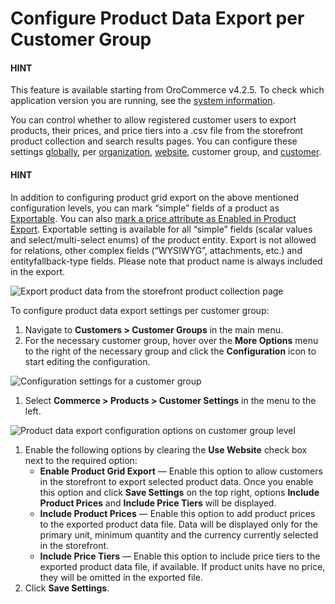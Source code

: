 <a id="user-guide-customer-groups-customer-settings"></a>

# Configure Product Data Export per Customer Group

#### HINT
This feature is available starting from OroCommerce v4.2.5. To check which application version you are running, see the [system information](../../system/system-information/index.md#system-information).

You can control whether to allow registered customer users to export products, their prices, and price tiers into a .csv file from the storefront product collection and search results pages. You can configure these settings [globally](../../system/configuration/commerce/product/global-customer-settings.md#sys-commerce-product-customer-settings), per [organization](../../system/user-management/organizations/org-configuration/commerce/product/organization-customer-settings.md#sys-users-organization-commerce-products-customer-settings), [website](../../system/websites/web-configuration/commerce/product/website-customer-settings.md#sys-websites-commerce-products-customer-settings), customer group, and [customer](../customers/customer-settings.md#user-guide-customers-customer-settings).

#### HINT
In addition to configuring product grid export on the above mentioned configuration levels, you can mark “simple” fields of a product as [Exportable](../../system/entities/entity-fields/entity-fields-advanced-properties.md#admin-guide-create-entity-fields-advanced). You can also [mark a price attribute as Enabled in Product Export](../../products/price-attributes/index.md#user-guide-products-price-attributes-manage). Exportable setting is available for all “simple” fields (scalar values and select/multi-select enums) of the product entity. Export is not allowed for relations, other complex fields (“WYSIWYG”, attachments, etc.) and entityfallback-type fields. Please note that product name is always included in the export.

![Export product data from the storefront product collection page](user/img/storefront/navigation/export.png)

To configure product data export settings per customer group:

1. Navigate to **Customers > Customer Groups** in the main menu.
2. For the necessary customer group, hover over the <i class="fa fa-ellipsis-h fa-lg" aria-hidden="true"></i> **More Options** menu to the right of the necessary group and click the <i class="fas fa-cog" aria-hidden="true"></i> **Configuration** icon to start editing the configuration.

![Configuration settings for a customer group](user/img/customers/customer_groups/customer-group-config.png)
1. Select **Commerce > Products > Customer Settings** in the menu to the left.

![Product data export configuration options on customer group level](user/img/customers/customer_groups/customer-settings-config.png)
1. Enable the following options by clearing the **Use Website** check box next to the required option:
   * **Enable Product Grid Export** — Enable this option to allow customers in the storefront to export selected product data. Once you enable this option and click **Save Settings** on the top right, options **Include Product Prices** and **Include Price Tiers** will be displayed.
   * **Include Product Prices** — Enable this option to add product prices to the exported product data file. Data will be displayed only for the primary unit, minimum quantity and the currency currently selected in the storefront.
   * **Include Price Tiers** — Enable this option to include price tiers to the exported product data file, if available. If product units have no price, they will be omitted in the exported file.
2. Click **Save Settings**.

<!-- fa-bars = fa-navicon -->
<!-- Ic Tiles is used as Set As Default in saved views, and as tiles in display layout options -->
<!-- IcPencil refers to Rename in Commerce and Inline Editing in CRM -->
<!-- Check mark in the square. -->
<!-- SortDesc is also used as drop-down arrow -->
